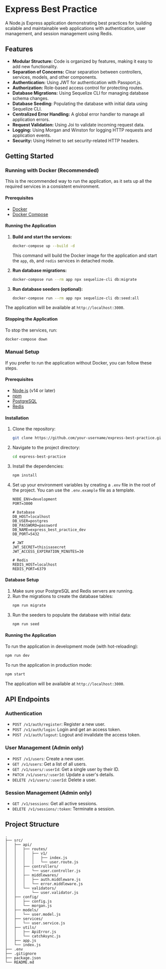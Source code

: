# Express Best Practice

A Node.js Express application demonstrating best practices for building scalable and maintainable web applications with authentication, user management, and session management using Redis.

## Features

- **Modular Structure:** Code is organized by features, making it easy to add new functionality.
- **Separation of Concerns:** Clear separation between controllers, services, models, and other components.
- **Authentication:** Using JWT for authentication with Passport.js.
- **Authorization:** Role-based access control for protecting routes.
- **Database Migrations:** Using Sequelize CLI for managing database schema changes.
- **Database Seeding:** Populating the database with initial data using Sequelize CLI.
- **Centralized Error Handling:** A global error handler to manage all application errors.
- **Request Validation:** Using Joi to validate incoming request data.
- **Logging:** Using Morgan and Winston for logging HTTP requests and application events.
- **Security:** Using Helmet to set security-related HTTP headers.

## Getting Started

### Running with Docker (Recommended)

This is the recommended way to run the application, as it sets up all the required services in a consistent environment.

#### Prerequisites

- [Docker](https://www.docker.com/)
- [Docker Compose](https://docs.docker.com/compose/)

#### Running the Application

1.  **Build and start the services:**
    ```bash
    docker-compose up --build -d
    ```
    This command will build the Docker image for the application and start the `app`, `db`, and `redis` services in detached mode.

2.  **Run database migrations:**
    ```bash
    docker-compose run --rm app npx sequelize-cli db:migrate
    ```

3.  **Run database seeders (optional):**
    ```bash
    docker-compose run --rm app npx sequelize-cli db:seed:all
    ```

The application will be available at `http://localhost:3000`.

#### Stopping the Application

To stop the services, run:
```bash
docker-compose down
```

### Manual Setup

If you prefer to run the application without Docker, you can follow these steps.

#### Prerequisites

- [Node.js](https://nodejs.org/) (v14 or later)
- [npm](https://www.npmjs.com/)
- [PostgreSQL](https://www.postgresql.org/)
- [Redis](https://redis.io/)

#### Installation

1. Clone the repository:
   ```bash
   git clone https://github.com/your-username/express-best-practice.git
   ```
2. Navigate to the project directory:
    ```bash
    cd express-best-practice
    ```
3. Install the dependencies:
    ```bash
    npm install
    ```
4. Set up your environment variables by creating a `.env` file in the root of the project. You can use the `.env.example` file as a template.
    ```
    NODE_ENV=development
    PORT=3000

    # Database
    DB_HOST=localhost
    DB_USER=postgres
    DB_PASSWORD=password
    DB_NAME=express_best_practice_dev
    DB_PORT=5432

    # JWT
    JWT_SECRET=thisisasecret
    JWT_ACCESS_EXPIRATION_MINUTES=30

    # Redis
    REDIS_HOST=localhost
    REDIS_PORT=6379
    ```

#### Database Setup

1. Make sure your PostgreSQL and Redis servers are running.
2. Run the migrations to create the database tables:
    ```bash
    npm run migrate
    ```
3. Run the seeders to populate the database with initial data:
    ```bash
    npm run seed
    ```

#### Running the Application

To run the application in development mode (with hot-reloading):

```bash
npm run dev
```

To run the application in production mode:
```bash
npm start
```

The application will be available at `http://localhost:3000`.

## API Endpoints

### Authentication

- `POST /v1/auth/register`: Register a new user.
- `POST /v1/auth/login`: Login and get an access token.
- `POST /v1/auth/logout`: Logout and invalidate the access token.

### User Management (Admin only)

- `POST /v1/users`: Create a new user.
- `GET /v1/users`: Get a list of all users.
- `GET /v1/users/:userId`: Get a single user by their ID.
- `PATCH /v1/users/:userId`: Update a user's details.
- `DELETE /v1/users/:userId`: Delete a user.

### Session Management (Admin only)

- `GET /v1/sessions`: Get all active sessions.
- `DELETE /v1/sessions/:token`: Terminate a session.


## Project Structure
```
.
├── src/
│   ├── api/
│   │   ├── routes/
│   │   │   ├── v1/
│   │   │   │   ├── index.js
│   │   │   │   └── user.route.js
│   │   ├── controllers/
│   │   │   └── user.controller.js
│   │   ├── middlewares/
│   │   │   ├── auth.middleware.js
│   │   │   └── error.middleware.js
│   │   └── validators/
│   │       └── user.validator.js
│   ├── config/
│   │   ├── config.js
│   │   └── morgan.js
│   ├── models/
│   │   └── user.model.js
│   ├── services/
│   │   └── user.service.js
│   ├── utils/
│   │   ├── ApiError.js
│   │   └── catchAsync.js
│   ├── app.js
│   └── index.js
├── .env
├── .gitignore
├── package.json
└── README.md
```
